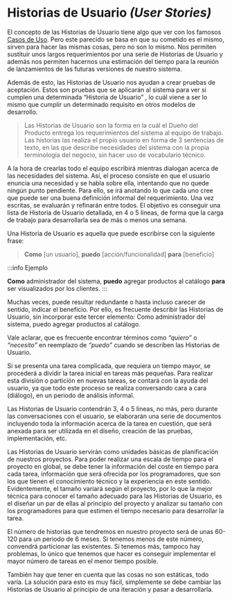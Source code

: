 # Historias de Usuario _(User Stories)_

El concepto de las Historias de Usuario tiene algo que ver con los famosos [Casos de Uso](https://es.wikipedia.org/wiki/Caso_de_uso). Pero este parecido se basa en que su cometido es el mismo, sirven para hacer las mismas cosas, pero no son lo mismo. Nos permiten sustituir unos largos requerimientos por una serie de Historias de Usuario y además nos permiten hacernos una estimación del tiempo para la reunión de lanzamientos de las futuras versiones de nuestro sistema.

Además de esto, las Historias de Usuario nos ayudan a crear pruebas de aceptación. Estos son pruebas que se aplicarán al sistema para ver si cumplen
una determinada “Historia de Usuario” , lo cuál viene a ser lo mismo que cumplir un determinado requisito en otros modelos de desarrollo.

>Las Historias de Usuario son la forma en la cuál el Dueño del Producto entrega los requerimientos del sistema al equipo de trabajo. Las historias las realiza el propio usuario en forma de 3 sentencias de texto, en las que describe necesidades del sistema con la propia terminología del negocio, sin hacer uso de vocabulario técnico.

A la hora de crearlas todo el equipo escribirá mientras dialogan acerca de las necesidades del sistema. Así, el proceso consiste en que el usuario enuncia una necesidad y se habla sobre ella, intentando que no quede ningún punto pendiente. Para ello, se irá anotando lo que cada uno cree que puede ser una buena definición informal del requerimiento. Una vez escritas, se evaluarán y refinarán entre todos. El objetivo es conseguir una lista de Historia de Usuario detallada, en 4 o 5 líneas, de forma que la carga de trabajo para desarrollarla sea de más o menos una semana.

Una Historia de Usuario es aquella que puede escribirse con la siguiente frase:

>**Como** [un usuario], **puedo** [acción/funcionalidad] **para** [beneficio]

:::info Ejemplo

**Como** administrador del sistema, **puedo** agregar productos al catálogo **para** ser visualizados por los clientes.
:::

Muchas veces, puede resultar redundante o hasta incluso carecer de sentido, indicar el beneficio. Por ello, es frecuente describir las Historias de
Usuario, sin incorporar este tercer elemento: Como administrador del sistema, puedo agregar productos al catálogo.

Vale aclarar, que es frecuente encontrar términos como _“quiero”_ o _“necesito”_ en reemplazo de _“puedo”_ cuando se describen las Historias de Usuario.

Si se presenta una tarea complicada, que requiera un tiempo mayor, se procederá a dividir la tarea inicial en tareas más pequeñas. Para realizar esta división o partición en nuevas tareas, se contará con la ayuda del usuario, ya que todo este proceso se realiza conversando cara a cara (diálogo), en un periodo de análisis informal.

Las Historias de Usuario contendrán 3, 4 o 5 líneas, no más, pero durante las conversaciones con el usuario, se elaborarán una serie de documentos
incluyendo toda la información acerca de la tarea en cuestión, que será anexada para ser utilizada en el diseño, creación de las pruebas, implementación, etc.

Las Historias de Usuario servirán como unidades básicas de planificación de nuestros proyectos. Para poder realizar una escala de tiempo para el proyecto en global, se debe tener la información del coste en tiempo para cada tarea, información que será ofrecida por los programadores, que son los que tienen el conocimiento técnico y la experiencia en este sentido. Evidentemente, el tamaño variará según el proyecto, por lo que la mejor técnica para conocer el tamaño adecuado para las Historias de Usuario, es el diseñar un par de ellas al principio del proyecto y analizar su tamaño con los programadores para que estimen el tiempo necesario para desarrollar la tarea.

El número de historias que tendremos en nuestro proyecto será de unas 60-120 para un periodo de 6 meses. Si tenemos menos de este número, convendrá particionar las existentes. Si tenemos más, tampoco hay problemas, lo único que tenemos que hacer es conseguir implementar el mayor número de tareas en el menor tiempo posible.

También hay que tener en cuenta que las cosas no son estáticas, todo varía. La solución para esto es muy fácil, simplemente se debe cambiar las Historias de Usuario al principio de una iteración y pasar a desarrollarla.
